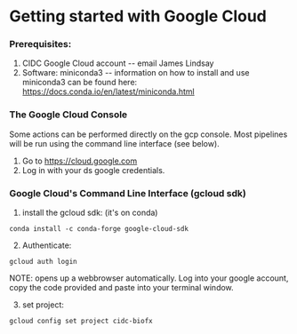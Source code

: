 # Getting started with Google Cloud

### Prerequisites:

1. CIDC Google Cloud account -- email James Lindsay
2. Software:  miniconda3 -- information on how to install and use miniconda3 can be found here: https://docs.conda.io/en/latest/miniconda.html

### The Google Cloud Console

Some actions can be performed directly on the gcp console.  Most pipelines will be run using the command line interface (see below).

1. Go to https://cloud.google.com
2. Log in with your ds google credentials.


### Google Cloud's Command Line Interface (gcloud sdk)

1. install the gcloud sdk: (it's on conda)

`conda install -c conda-forge google-cloud-sdk`

2. Authenticate:

`gcloud auth login`

NOTE: opens up a webbrowser automatically.  Log into your google account, copy the code provided and paste into your terminal window.

3. set project:


`gcloud config set project cidc-biofx`
